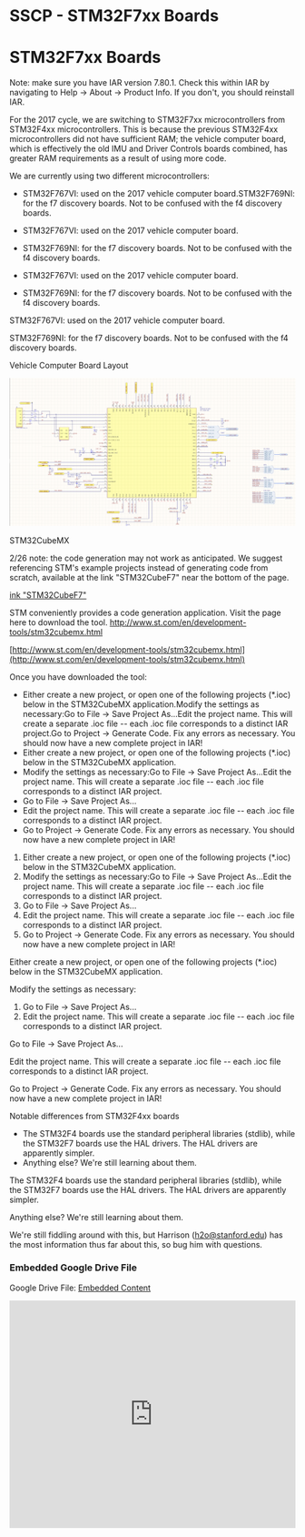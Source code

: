 # SSCP - STM32F7xx Boards

# STM32F7xx Boards

Note: make sure you have IAR version 7.80.1. Check this within IAR by navigating to Help -> About -> Product Info. If you don't, you should reinstall IAR.

For the 2017 cycle, we are switching to STM32F7xx microcontrollers from STM32F4xx microcontrollers. This is because the previous STM32F4xx microcontrollers did not have sufficient RAM; the vehicle computer board, which is effectively the old IMU and Driver Controls boards combined, has greater RAM requirements as a result of using more code.

We are currently using two different microcontrollers:

* STM32F767VI: used on the 2017 vehicle computer board.STM32F769NI: for the f7 discovery boards. Not to be confused with the f4 discovery boards.
* STM32F767VI: used on the 2017 vehicle computer board.
* STM32F769NI: for the f7 discovery boards. Not to be confused with the f4 discovery boards.

* STM32F767VI: used on the 2017 vehicle computer board.
* STM32F769NI: for the f7 discovery boards. Not to be confused with the f4 discovery boards.

STM32F767VI: used on the 2017 vehicle computer board.

STM32F769NI: for the f7 discovery boards. Not to be confused with the f4 discovery boards.

Vehicle Computer Board Layout

![](../../../../../assets/image_00b76269d6.png)

STM32CubeMX

2/26 note: the code generation may not work as anticipated. We suggest referencing STM's example projects instead of generating code from scratch, available at the link "STM32CubeF7" near the bottom of the page.

[ink "STM32CubeF7"](http://www.st.com/content/st_com/en/products/embedded-software/mcus-embedded-software/stm32-embedded-software/stm32cube-embedded-software/stm32cubef7.html)

STM conveniently provides a code generation application. Visit the page here to download the tool. http://www.st.com/en/development-tools/stm32cubemx.html

[http://www.st.com/en/development-tools/stm32cubemx.html](http://www.st.com/en/development-tools/stm32cubemx.html)

Once you have downloaded the tool:

* Either create a new project, or open one of the following projects (*.ioc) below in the STM32CubeMX application.Modify the settings as necessary:Go to File -> Save Project As...Edit the project name. This will create a separate .ioc file -- each .ioc file corresponds to a distinct IAR project.Go to Project -> Generate Code. Fix any errors as necessary. You should now have a new complete project in IAR!
* Either create a new project, or open one of the following projects (*.ioc) below in the STM32CubeMX application.
* Modify the settings as necessary:Go to File -> Save Project As...Edit the project name. This will create a separate .ioc file -- each .ioc file corresponds to a distinct IAR project.
* Go to File -> Save Project As...
* Edit the project name. This will create a separate .ioc file -- each .ioc file corresponds to a distinct IAR project.
* Go to Project -> Generate Code. Fix any errors as necessary. You should now have a new complete project in IAR!

1. Either create a new project, or open one of the following projects (*.ioc) below in the STM32CubeMX application.
2. Modify the settings as necessary:Go to File -> Save Project As...Edit the project name. This will create a separate .ioc file -- each .ioc file corresponds to a distinct IAR project.
3. Go to File -> Save Project As...
4. Edit the project name. This will create a separate .ioc file -- each .ioc file corresponds to a distinct IAR project.
5. Go to Project -> Generate Code. Fix any errors as necessary. You should now have a new complete project in IAR!

Either create a new project, or open one of the following projects (*.ioc) below in the STM32CubeMX application.

Modify the settings as necessary:

1. Go to File -> Save Project As...
2. Edit the project name. This will create a separate .ioc file -- each .ioc file corresponds to a distinct IAR project.

Go to File -> Save Project As...

Edit the project name. This will create a separate .ioc file -- each .ioc file corresponds to a distinct IAR project.

Go to Project -> Generate Code. Fix any errors as necessary. You should now have a new complete project in IAR!

Notable differences from STM32F4xx boards

* The STM32F4 boards use the standard peripheral libraries (stdlib), while the STM32F7 boards use the HAL drivers. The HAL drivers are apparently simpler.
* Anything else? We're still learning about them.

The STM32F4 boards use the standard peripheral libraries (stdlib), while the STM32F7 boards use the HAL drivers. The HAL drivers are apparently simpler.

Anything else? We're still learning about them.

We're still fiddling around with this, but Harrison (h2o@stanford.edu) has the most information thus far about this, so bug him with questions.

[](https://drive.google.com/folderview?id=1GG9JnNEVz50WmnlYOHTiWmxlXcAqjmgD)

### Embedded Google Drive File

Google Drive File: [Embedded Content](https://drive.google.com/embeddedfolderview?id=1GG9JnNEVz50WmnlYOHTiWmxlXcAqjmgD#list)

<iframe width="100%" height="400" src="https://drive.google.com/embeddedfolderview?id=1GG9JnNEVz50WmnlYOHTiWmxlXcAqjmgD#list" frameborder="0"></iframe>

